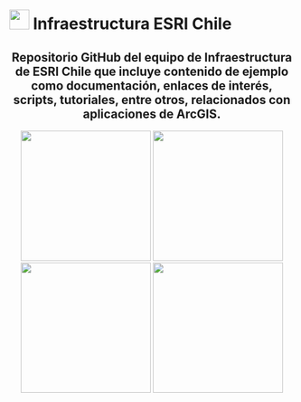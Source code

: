 #   <img src="https://yt3.ggpht.com/a/AATXAJwLs_9uMMY1ky9UJG5Wa85aKRF0l__7lRwjsg=s900-c-k-c0xffffffff-no-rj-mo" width="35"/> Infraestructura ESRI Chile

<div id="header" align="center">
  <h2>Repositorio GitHub del equipo de Infraestructura de ESRI Chile que incluye contenido de ejemplo como documentación, enlaces de interés, scripts, tutoriales, entre otros, relacionados con aplicaciones de ArcGIS.</h2>
    <img src="https://www.esri.com/about/newsroom/wp-content/uploads/2022/03/construction-waste-wherenext-article-1920x10809-1.jpg" width="230"/> <img src="https://www.esri.com/content/dam/esrisites/en-us/infrastructure-management/assets/infrastructure-management-overview-tab-2.png" width="230"/> <img src="https://www.esri.com/content/dam/esrisites/en-us/infrastructure-management/assets/infrastructure-management-overview-tab-transportation.png" width="230"/> <img src="https://www.esri.com/content/dam/esrisites/en-us/infrastructure-management/assets/infrastructure-management-overview-tab-3.png" width="230"/>
</div>
